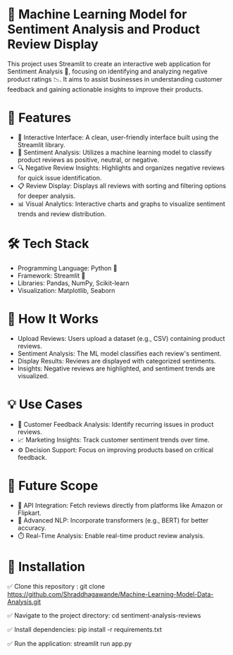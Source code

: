 # 🧠 Machine Learning Model for Sentiment Analysis and Product Review Display
This project uses Streamlit to create an interactive web application for Sentiment Analysis 📝, focusing on identifying and analyzing negative product ratings 📉. It aims to assist businesses in understanding customer feedback and gaining actionable insights to improve their products.

# 🌟 Features
* 🎨 Interactive Interface: A clean, user-friendly interface built using the Streamlit library.
* 💬 Sentiment Analysis: Utilizes a machine learning model to classify product reviews as positive, neutral, or negative.
* 🔍 Negative Review Insights: Highlights and organizes negative reviews for quick issue identification.
* 📋 Review Display: Displays all reviews with sorting and filtering options for deeper analysis.
* 📊 Visual Analytics: Interactive charts and graphs to visualize sentiment trends and review distribution.

# 🛠️ Tech Stack
* Programming Language: Python 🐍
* Framework: Streamlit 🚀
* Libraries: Pandas, NumPy, Scikit-learn
* Visualization: Matplotlib, Seaborn

# 🧩 How It Works
* Upload Reviews: Users upload a dataset (e.g., CSV) containing product reviews.
* Sentiment Analysis: The ML model classifies each review's sentiment.
* Display Results: Reviews are displayed with categorized sentiments.
* Insights: Negative reviews are highlighted, and sentiment trends are visualized.
  
# 💡 Use Cases
* 🔎 Customer Feedback Analysis: Identify recurring issues in product reviews.
* 📈 Marketing Insights: Track customer sentiment trends over time.
* ⚙️ Decision Support: Focus on improving products based on critical feedback.

# 🚀 Future Scope
* 🔗 API Integration: Fetch reviews directly from platforms like Amazon or Flipkart.
* 🧠 Advanced NLP: Incorporate transformers (e.g., BERT) for better accuracy.
* ⏱️ Real-Time Analysis: Enable real-time product review analysis.

# 📂 Installation
✅ Clone this repository :
git clone https://github.com/Shraddhagawande/Machine-Learning-Model-Data-Analysis.git

✅ Navigate to the project directory:
cd sentiment-analysis-reviews  

✅ Install dependencies:
pip install -r requirements.txt  

✅ Run the application:
streamlit run app.py  
